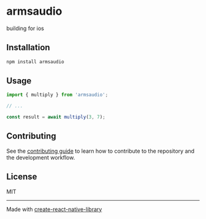 # armsaudio

building for ios 

## Installation

```sh
npm install armsaudio
```

## Usage

```js
import { multiply } from 'armsaudio';

// ...

const result = await multiply(3, 7);
```

## Contributing

See the [contributing guide](CONTRIBUTING.md) to learn how to contribute to the repository and the development workflow.

## License

MIT

---

Made with [create-react-native-library](https://github.com/callstack/react-native-builder-bob)
